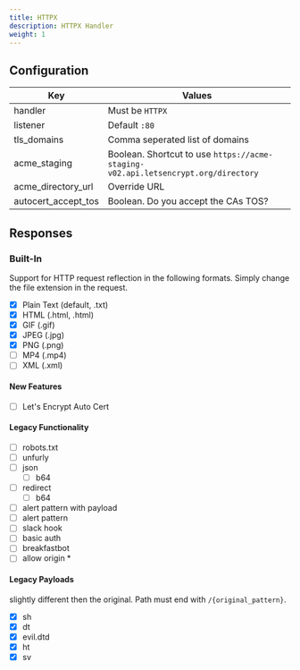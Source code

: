 ```yaml
---
title: HTTPX
description: HTTPX Handler
weight: 1
---
```


## Configuration


| Key                 | Values                                                                             |
|---------------------|------------------------------------------------------------------------------------|
| handler             | Must be `HTTPX`                                                                    |
| listener            | Default `:80`                                                                      |
| tls_domains         | Comma seperated list of domains                                                    |
| acme_staging        | Boolean. Shortcut to use `https://acme-staging-v02.api.letsencrypt.org/directory`  |
| acme_directory_url  | Override URL                                                                       |
| autocert_accept_tos | Boolean. Do you accept the CAs TOS?                                                |



## Responses

### Built-In 

Support for HTTP request reflection in the following formats. Simply change the file extension in the request.

- [x] Plain Text (default, .txt)
- [x] HTML (.html, .html)
- [x] GIF (.gif)
- [x] JPEG (.jpg)
- [x] PNG (.png)
- [ ] MP4 (.mp4)
- [ ] XML (.xml)

#### New Features

- [ ] Let's Encrypt Auto Cert

#### Legacy Functionality

- [ ] robots.txt
- [ ] unfurly
- [ ] json
    - [ ] b64
- [ ] redirect
    - [ ] b64
- [ ] alert pattern with payload
- [ ] alert pattern
- [ ] slack hook
- [ ] basic auth
- [ ] breakfastbot
- [ ] allow origin *

#### Legacy Payloads

slightly different then the original. Path must end with `/{original_pattern}`.

- [x] sh
- [x] dt
- [x] evil.dtd
- [x] ht
- [x] sv
